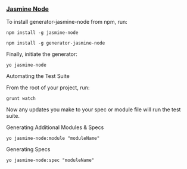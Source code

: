 ### [Jasmine Node](https://github.com/brettshollenberger/generator-jasmine-node)

To install generator-jasmine-node from npm, run:

``npm install -g jasmine-node``

``npm install -g generator-jasmine-node``

Finally, initiate the generator:

``yo jasmine-node``

Automating the Test Suite

From the root of your project, run:

``grunt watch``

Now any updates you make to your spec or module file will run the test suite.

Generating Additional Modules & Specs

``yo jasmine-node:module "moduleName"``

Generating Specs

``yo jasmine-node:spec "moduleName"``
